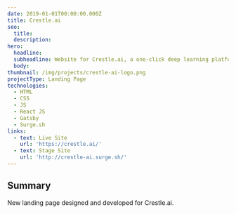 ```yaml
---
date: 2019-01-01T00:00:00.000Z
title: Crestle.ai
seo:
  title:
  description:
hero:
  headline:
  subheadline: Website for Crestle.ai, a one-click deep learning platform.
  body:
thumbnail: /img/projects/crestle-ai-logo.png
projectType: Landing Page
technologies:
  - HTML
  - CSS
  - JS
  - React JS
  - Gatsby
  - Surge.sh
links:
  - text: Live Site
    url: 'https://crestle.ai/'
  - text: Stage Site
    url: 'http://crestle-ai.surge.sh/'
---
```


## Summary
New landing page designed and developed for Crestle.ai.
